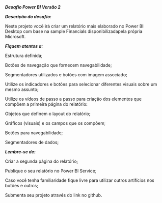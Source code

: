 ***Desafio Power BI Versão 2*** 

***Descrição do desafio:***

Neste projeto você irá criar um relatório mais elaborado no Power BI Desktop com base na sample Financials disponibilizadapela própria Microsoft.

***Fiquem atentos a:***

Estrutura definida; 

Botões de navegação que fornecem navegabilidade; 

Segmentadores utilizados e botões com imagem associado; 

Utilize os indicadores e botões para selecionar diferentes visuais sobre um mesmo assunto; 

Utilize os vídeos de passo a passo para criação dos elementos que compõem a primeira página do relatório: 

Objetos que definem o layout do relatório; 

Gráficos (visuais) e os campos que os compõem; 

Botões para navegabilidade; 

Segmentadores de dados; 

 
***Lembre-se de:*** 

Criar a segunda página do relatório; 

Publique o seu relatório no Power BI Service;

Caso você tenha familiaridade fique livre para utilizar outros artifícios nos botões e outros; 

Submenta seu projeto através do link no github.